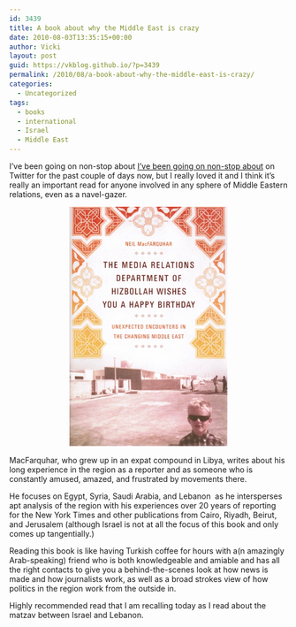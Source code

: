 ```yaml
---
id: 3439
title: A book about why the Middle East is crazy
date: 2010-08-03T13:35:15+00:00
author: Vicki
layout: post
guid: https://vkblog.github.io/?p=3439
permalink: /2010/08/a-book-about-why-the-middle-east-is-crazy/
categories:
  - Uncategorized
tags:
  - books
  - international
  - Israel
  - Middle East
---
```

I&#8217;ve been going on non-stop about [I&#8217;ve been going on non-stop about](http://www.amazon.com/Relations-Department-Hizbollah-Wishes-Birthday/dp/1586486357) on Twitter for the past couple of days now, but I really loved it and I think it&#8217;s really an important read for anyone involved in any sphere of Middle Eastern relations, even as a navel-gazer.

<p style="text-align: center;">
  <a href="https://raw.githubusercontent.com/vkblog/vkblog.github.io/master/public/img/2010/08/mediarelationsdept.jpg"><img class="aligncenter size-full wp-image-3440" title="mediarelationsdept" src="https://raw.githubusercontent.com/vkblog/vkblog.github.io/master/public/img/2010/08/mediarelationsdept.jpg" alt="" width="286" height="433" /></a>
</p>

MacFarquhar, who grew up in an expat compound in Libya, writes about his long experience in the region as a reporter and as someone who is constantly amused, amazed, and frustrated by movements there.

He focuses on Egypt, Syria, Saudi Arabia, and Lebanon  as he intersperses apt analysis of the region with his experiences over 20 years of reporting for the New York Times and other publications from Cairo, Riyadh, Beirut, and Jerusalem (although Israel is not at all the focus of this book and only comes up tangentially.)

Reading this book is like having Turkish coffee for hours with a(n amazingly Arab-speaking) friend who is both knowledgeable and amiable and has all the right contacts to give you a behind-the-scenes look at how news is made and how journalists work, as well as a broad strokes view of how politics in the region work from the outside in.

Highly recommended read that I am recalling today as I read about the matzav between Israel and Lebanon.